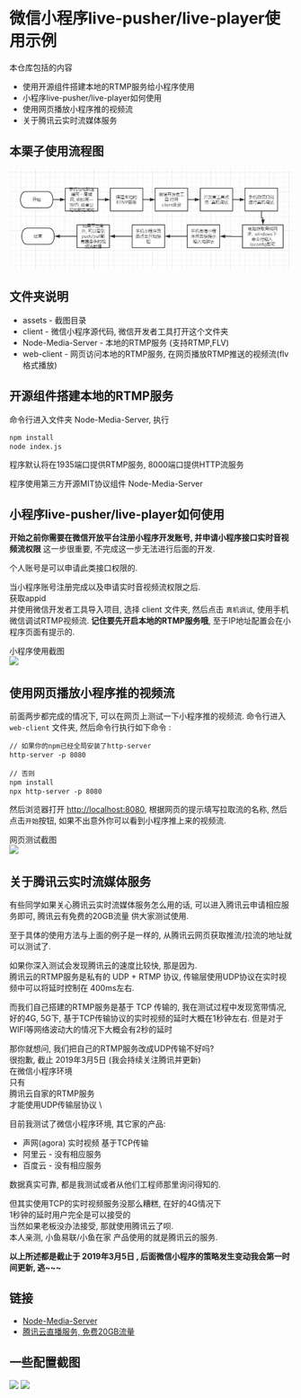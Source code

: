 # 微信小程序live-pusher/live-player使用示例

本仓库包括的内容
* 使用开源组件搭建本地的RTMP服务给小程序使用
* 小程序live-pusher/live-player如何使用
* 使用网页播放小程序推的视频流
* 关于腾讯云实时流媒体服务

## 本栗子使用流程图
<img src="./assets/liu-chen-tu.jpg"/>

## 文件夹说明
* assets - 截图目录
* client - 微信小程序源代码, 微信开发者工具打开这个文件夹
* Node-Media-Server - 本地的RTMP服务 (支持RTMP,FLV)
* web-client - 网页访问本地的RTMP服务, 在网页播放RTMP推送的视频流(flv格式播放)


## 开源组件搭建本地的RTMP服务
命令行进入文件夹 Node-Media-Server, 执行
```text
npm install
node index.js
```

程序默认将在1935端口提供RTMP服务, 8000端口提供HTTP流服务

程序使用第三方开源MIT协议组件 Node-Media-Server 


## 小程序live-pusher/live-player如何使用
<b>开始之前你需要在微信开放平台注册小程序开发账号, 并申请小程序接口实时音视频流权限</b>
这一步很重要, 不完成这一步无法进行后面的开发. 

个人账号是可以申请此类接口权限的.

当小程序账号注册完成以及申请实时音视频流权限之后.\
获取appid\
并使用微信开发者工具导入项目, 选择 client 文件夹, 
然后点击 `真机调试`, 使用手机微信调试RTMP视频流.
<b>记住要先开启本地的RTMP服务哦</b>, 至于IP地址配置会在小程序页面有提示的.

小程序使用截图\
<image src="assets/小程序截图.jpg" width='300' />

## 使用网页播放小程序推的视频流
前面两步都完成的情况下, 可以在网页上测试一下小程序推的视频流.
命令行进入 `web-client` 文件夹, 然后命令行执行如下命令 :
```text
// 如果你的npm已经全局安装了http-server
http-server -p 8080

// 否则
npm install
npx http-server -p 8080
```
然后浏览器打开 [http://localhost:8080](http://localhost:8080),
根据网页的提示填写拉取流的名称, 然后点击`开始`按钮, 如果不出意外你可以看到小程序推上来的视频流.

网页测试截图 \
<image src="assets/网页测试截图.jpg" width='300' />

## 关于腾讯云实时流媒体服务
有些同学如果关心腾讯云实时流媒体服务怎么用的话, 可以进入腾讯云申请相应服务即可, 腾讯云有免费的20GB流量
供大家测试使用. 

至于具体的使用方法与上面的例子是一样的, 从腾讯云网页获取推流/拉流的地址就可以测试了.

如果你深入测试会发现腾讯云的速度比较快, 那是因为. \
腾讯云的RTMP服务是私有的 UDP + RTMP 协议, 传输层使用UDP协议在实时视频中可以将延时控制在 400ms左右.

而我们自己搭建的RTMP服务是基于 TCP 传输的, 我在测试过程中发现宽带情况, 好的4G, 5G下, 基于TCP传输协议的实时视频的延时大概在1秒钟左右.
但是对于WIFI等网络波动大的情况下大概会有2秒的延时

那你就想问, 我们把自己的RTMP服务改成UDP传输不好吗?\
很抱歉, 截止 2019年3月5日 (我会持续关注腾讯并更新) \
在微信小程序环境 \
只有 \
腾讯云自家的RTMP服务 \
才能使用UDP传输层协议 \

目前我测试了微信小程序环境, 其它家的产品:
* 声网(agora) 实时视频  基于TCP传输
* 阿里云 - 没有相应服务
* 百度云 - 没有相应服务

数据真实可靠, 都是我测试或者从他们工程师那里询问得知的.

但其实使用TCP的实时视频服务没那么糟糕, 在好的4G情况下 \
1秒钟的延时用户完全是可以接受的 \
当然如果老板没办法接受, 那就使用腾讯云了呗. \
本人亲测, 小鱼易联/小鱼在家 产品使用的就是腾讯云的服务.

<b>以上所述都是截止于 2019年3月5日 , 后面微信小程序的策略发生变动我会第一时间更新, 逃~~~</b>

## 链接
* [Node-Media-Server](https://github.com/illuspas/Node-Media-Server)
* [腾讯云直播服务, 免费20GB流量](https://console.cloud.tencent.com/live)


## 一些配置截图
<image src="assets/小程序接口设置.jpg" />
<image src="assets/wifi-ip地址.jpg" />
